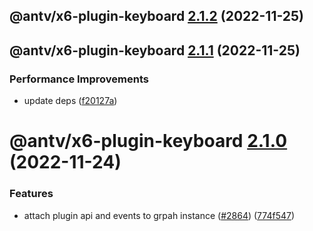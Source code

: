 ## @antv/x6-plugin-keyboard [2.1.2](https://github.com/antvis/x6/compare/@antv/x6-plugin-keyboard@2.1.1...@antv/x6-plugin-keyboard@2.1.2) (2022-11-25)

## @antv/x6-plugin-keyboard [2.1.1](https://github.com/antvis/x6/compare/@antv/x6-plugin-keyboard@2.1.0...@antv/x6-plugin-keyboard@2.1.1) (2022-11-25)


### Performance Improvements

* update deps ([f20127a](https://github.com/antvis/x6/commit/f20127af555d9b7beaac3a07ac308d5c0d4e53a3))

# @antv/x6-plugin-keyboard [2.1.0](https://github.com/antvis/x6/compare/@antv/x6-plugin-keyboard@2.0.0...@antv/x6-plugin-keyboard@2.1.0) (2022-11-24)


### Features

* attach plugin api and events to grpah instance ([#2864](https://github.com/antvis/x6/issues/2864)) ([774f547](https://github.com/antvis/x6/commit/774f547b85522eb2411dca949d36ecfe535503f3))

